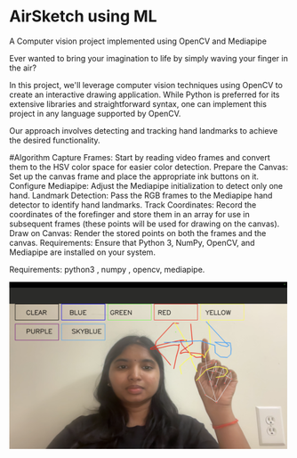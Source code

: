 # AirSketch using ML
A Computer vision project implemented using OpenCV and Mediapipe


Ever wanted to bring your imagination to life by simply waving your finger in the air?

In this project, we'll leverage computer vision techniques using OpenCV to create an interactive drawing application. While Python is preferred for its extensive libraries and straightforward syntax, one can implement this project in any language supported by OpenCV.

Our approach involves detecting and tracking hand landmarks to achieve the desired functionality.

#Algorithm
Capture Frames: Start by reading video frames and convert them to the HSV color space for easier color detection.
Prepare the Canvas: Set up the canvas frame and place the appropriate ink buttons on it.
Configure Mediapipe: Adjust the Mediapipe initialization to detect only one hand.
Landmark Detection: Pass the RGB frames to the Mediapipe hand detector to identify hand landmarks.
Track Coordinates: Record the coordinates of the forefinger and store them in an array for use in subsequent frames (these points will be used for drawing on the canvas).
Draw on Canvas: Render the stored points on both the frames and the canvas.
Requirements: Ensure that Python 3, NumPy, OpenCV, and Mediapipe are installed on your system.



Requirements: python3 , numpy , opencv, mediapipe.

<img src="https://github.com/Lahari25/AirSketch/blob/main/Screenshot%20Airsketch.png" width="500" height="300">





